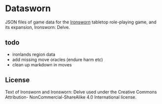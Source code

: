 # Datasworn

JSON files of game data for the [Ironsworn](http://ironswornrpg.com) tabletop role-playing game, and its expansion, Ironsworn: Delve.

## todo
* ironlands region data
* add missing move oracles (endure harm etc)
* clean up markdown in moves

## License

Text of Ironsworn and Ironsworn: Delve used under the Creative Commons Attribution- NonCommercial-ShareAlike 4.0 International license.
